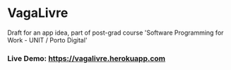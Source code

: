 # VagaLivre
Draft for an app idea, part of post-grad course 'Software Programming for Work - UNIT / Porto Digital'

### Live Demo: https://vagalivre.herokuapp.com
